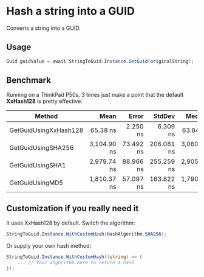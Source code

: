 # Hash a string into a GUID

Converts a string into a GUID.

## Usage

```csharp
Guid guidValue = await StringToGuid.Instance.GetGuid(originalString);
```

## Benchmark

Running on a ThinkPad P50s, 3 times just make a point that the default **XxHash128** is pretty effective:

| Method                | Mean        | Error     | StdDev     | Median      | Allocated |
|---------------------- |------------:|----------:|-----------:|------------:|----------:|
| GetGuidUsingXxHash128 |    65.38 ns |  2.250 ns |   6.309 ns |    63.84 ns |      80 B |
| GetGuidUsingSHA256    | 3,104.90 ns | 73.492 ns | 206.081 ns | 3,060.30 ns |     288 B |
| GetGuidUsingSHA1      | 2,979.74 ns | 88.966 ns | 255.259 ns | 2,905.02 ns |     272 B |
| GetGuidUsingMD5       | 1,810.37 ns | 57.097 ns | 163.822 ns | 1,790.75 ns |     256 B |

## Customization if you really need it

It uses XxHash128 by default. Switch the algorithm:

```csharp
StringToGuid.Instance.WithCustomHash(HashAlgorithm.SHA256);
```

Or supply your own hash method:

```csharp
StringToGuid.Instance.WithCustomHash((string) => {
    ... // Your algorithm here to return a hash    
});
```
